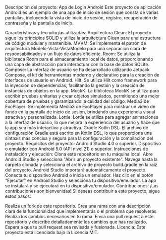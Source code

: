 Descripción del proyecto: App de Login Android
Este proyecto de aplicación Android es un ejemplo de una app de inicio de sesión que consta de varias pantallas, incluyendo la vista de inicio de sesión, registro, recuperación de contraseña y la pantalla de inicio.

Características y tecnologías utilizadas:
Arquitectura Clean: El proyecto sigue los principios SOLID y utiliza la arquitectura Clean para una estructura de código modular y mantenible.
MVVM: Se implementa el patrón de arquitectura Modelo-Vista-VistaModelo para una separación clara de responsabilidades y un flujo de datos eficiente.
Room: Se utiliza la biblioteca Room para el almacenamiento local de datos, proporcionando una capa de abstracción para interactuar con la base de datos SQLite.
Compose: La interfaz de usuario se ha desarrollado utilizando Jetpack Compose, el kit de herramientas moderno y declarativo para la creación de interfaces de usuario en Android.
Hilt: Se utiliza Hilt como framework para la inyección de dependencias, facilitando la gestión y la creación de instancias de objetos en la app.
MockK: La biblioteca MockK se utiliza para escribir pruebas unitarias y crear objetos simulados, permitiendo una mejor cobertura de pruebas y garantizando la calidad del código.
Media3 de ExoPlayer: Se implementa Media3 de ExoPlayer para mostrar un video de fondo en la pantalla de inicio de sesión, brindando una experiencia visual atractiva y personalizada.
Lottie: Lottie se utiliza para agregar animaciones a la interfaz de usuario, lo que mejora la experiencia del usuario y hace que la app sea más interactiva y atractiva.
Gradle Kotlin DSL: El archivo de configuración Gradle está escrito en Kotlin DSL, lo que proporciona una sintaxis más concisa y segura para la configuración y la compilación del proyecto.
Requisitos del proyecto:
Android Studio 4.0 o superior.
Dispositivo o emulador con Android 5.0 (API nivel 21) o superior.
Instrucciones de instalación y ejecución:
Clona este repositorio en tu máquina local.
Abre Android Studio y selecciona "Abrir un proyecto existente".
Navega hasta la carpeta clonada y selecciona el archivo de proyecto build.gradle en la raíz del proyecto.
Android Studio importará automáticamente el proyecto.
Conecta tu dispositivo Android o inicia un emulador.
Haz clic en el botón "Ejecutar" en Android Studio y selecciona tu dispositivo/emulador.
La app se instalará y se ejecutará en tu dispositivo/emulador.
Contribuciones:
¡Las contribuciones son bienvenidas! Si deseas contribuir a este proyecto, sigue estos pasos:

Realiza un fork de este repositorio.
Crea una rama con una descripción clara de la funcionalidad que implementarás o el problema que resolverás.
Realiza los cambios necesarios en tu rama.
Envía una pull request a este repositorio y describe detalladamente los cambios que has realizado.
Espera a que tu pull request sea revisada y fusionada.
Licencia:
Este proyecto está licenciado bajo la Licencia MIT.
